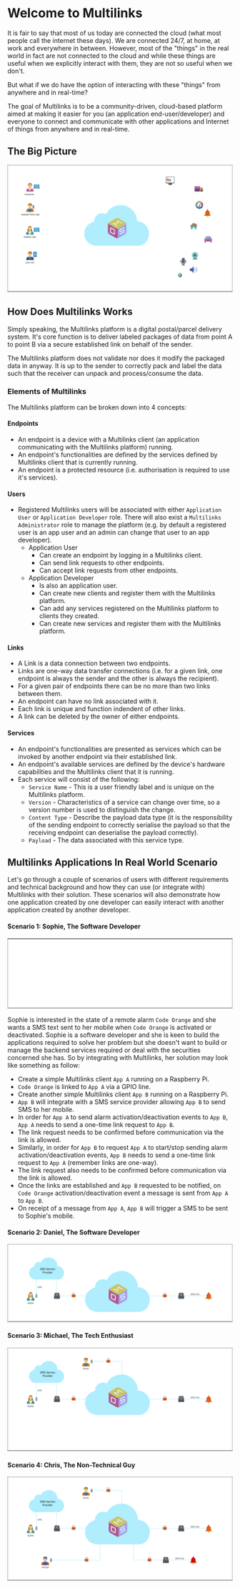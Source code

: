 # Welcome to Multilinks

It is fair to say that most of us today are connected the cloud (what most people call the internet these days). We are connected 24/7, at home, at work and everywhere in between. However, most of the "things" in the real world in fact are not connected to the cloud and while these things are useful when we explicitly interact with them, they are not so useful when we don't.

But what if we do have the option of interacting with these "things" from anywhere and in real-time?

The goal of Multilinks is to be a community-driven, cloud-based platform aimed at making it easier for you (an application end-user/developer) and everyone to connect and communicate with other applications and Internet of things from anywhere and in real-time.

## The Big Picture

![Multilinks Big Picture](doc_assets/the_big_picture.gif "The big picture")

## How Does Multilinks Works

Simply speaking, the Multilinks platform is a digital postal/parcel delivery system. It's core function is to deliver labeled packages of data from point A to point B via a secure established link on behalf of the sender.

The Multilinks platform does not validate nor does it modify the packaged data in anyway. It is up to the sender to correctly pack and label the data such that the receiver can unpack and process/consume the data.

### Elements of Multilinks

The Multilinks platform can be broken down into 4 concepts:

#### Endpoints

   * An endpoint is a device with a Multilinks client (an application communicating with the Multilinks platform) running.
   * An endpoint's functionalities are defined by the services defined by Multilinks client that is currently running.
   * An endpoint is a protected resource (i.e. authorisation is required to use it's services).

#### Users

   * Registered Multilinks users will be associated with either `Application User` or `Application Developer` role. There will also exist a `Multilinks Administrator` role to manage the platform (e.g. by default a registered user is an app user and an admin can change that user to an app developer).
      + Application User
         - Can create an endpoint by logging in a Multilinks client.
         - Can send link requests to other endpoints.
         - Can accept link requests from other endpoints.
      + Application Developer
         - Is also an application user.
         - Can create new clients and register them with the Multilinks platform.
         - Can add any services registered on the Multilinks platform to clients they created.
         - Can create new services and register them with the Multilinks platform.

#### Links

   * A Link is a data connection between two endpoints.
   * Links are one-way data transfer connections (i.e. for a given link, one endpoint is always the sender and the other is always the recipient).
   * For a given pair of endpoints there can be no more than two links between them.
   * An endpoint can have no link associated with it.
   * Each link is unique and function indendent of other links.
   * A link can be deleted by the owner of either endpoints.

#### Services

   * An endpoint's functionalities are presented as services which can be invoked by another endpoint via their established link.
   * An endpoint's available services are defined by the device's hardware capabilities and the Multilinks client that it is running.
   * Each service will consist of the following:
      + `Service Name` - This is a user friendly label and is unique on the Multilinks platform.
      + `Version` - Characteristics of a service can change over time, so a version number is used to distinguish the change.
      + `Content Type` - Describe the payload data type (it is the responsibility of the sending endpoint to correctly serialise the payload so that the receiving endpoint can deserialise the payload correctly).
      + `Payload` - The data associated with this service type.

## Multilinks Applications In Real World Scenario

Let's go through a couple of scenarios of users with different requirements and technical background and how they can use (or integrate with) Multilinks with their solution. These scenarios will also demonstrate how one application created by one developer can easily interact with another application created by another developer.

#### Scenario 1: Sophie, The Software Developer

![Scenario 1: Sophie, The Software Developer](doc_assets/scenario_1_sophie.gif "Scenario 1: Sophie, The Software Developer")

Sophie is interested in the state of a remote alarm `Code Orange` and she wants a SMS text sent to her mobile when `Code Orange` is activated or deactivated.
Sophie is a software developer and she is keen to build the applications required to solve her problem but she doesn't want to build or manage the backend services required or deal with the securities concerned she has. So by integrating with Multilinks, her solution may look like something as follow:

   * Create a simple Multilinks client `App A` running on a Raspberry Pi.
   * `Code Orange` is linked to `App A` via a GPIO line.
   * Create another simple Multilinks client `App B` running on a Raspberry Pi.
   * `App B` will integrate with a SMS service provider allowing `App B` to send SMS to her mobile.
   * In order for `App A` to send alarm activation/deactivation events to `App B`, `App A` needs to send a one-time link request to `App B`.
   * The link request needs to be confirmed before communication via the link is allowed.
   * Similarly, in order for `App B` to request `App A` to start/stop sending alarm activation/deactivation events, `App B` needs to send a one-time link request to `App A` (remember links are one-way).
   * The link request also needs to be confirmed before communication via the link is allowed.
   * Once the links are established and `App B` requested to be notified, on `Code Orange` activation/deactivation event a message is sent from `App A` to `App B`.
   * On receipt of a message from `App A`, `App B` will trigger a SMS to be sent to Sophie's mobile.

#### Scenario 2: Daniel, The Software Developer

![Scenario 2: Daniel, The Software Developer](doc_assets/scenario_2_daniel.gif "Scenario 2: Daniel, The Software Developer")

#### Scenario 3: Michael, The Tech Enthusiast

![Scenario 3: Michael, The Tech Enthusiast](doc_assets/scenario_3_michael.gif "Scenario 3: Michael, The Tech Enthusiast")

#### Scenario 4: Chris, The Non-Technical Guy

![Scenario 4: Chris, The Non Technical Guy](doc_assets/scenario_4_chris.gif "Scenario 4: Chris, The Non Technical Guy")
